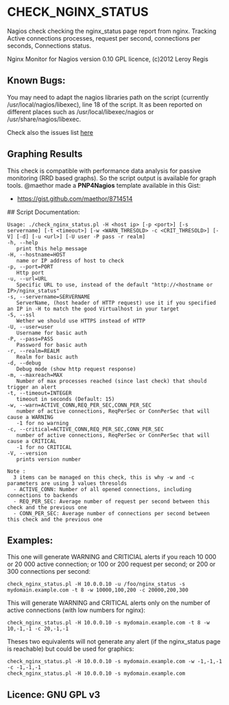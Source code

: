 # CHECK_NGINX_STATUS


Nagios check checking the nginx_status page report from nginx. Tracking Active connections processes, request per second,
 connections per seconds, Connections status.

Nginx Monitor for Nagios version 0.10
GPL licence, (c)2012 Leroy Regis

## Known Bugs:

You may need to adapt the nagios libraries path on the script (currently /usr/local/nagios/libexec), line 18 of the script. It as been reported on different places such as /usr/local/libexec/nagios or /usr/share/nagios/libexec.

Check also the issues list [here](https://github.com/regilero/check_nginx_status/issues)

## Graphing Results


This check is compatible with performance data analysis for passive monitoring (RRD based graphs). So the script output is available for graph tools.
@maethor made a **PNP4Nagios** template available in this Gist:

* https://gist.github.com/maethor/8714514

## Script Documentation:


    Usage: ./check_nginx_status.pl -H <host ip> [-p <port>] [-s servername] [-t <timeout>] [-w <WARN_THRESOLD> -c <CRIT_THRESOLD>] [-V] [-d] [-u <url>] [-U user -P pass -r realm]
    -h, --help
       print this help message
    -H, --hostname=HOST
       name or IP address of host to check
    -p, --port=PORT
       Http port
    -u, --url=URL
       Specific URL to use, instead of the default "http://<hostname or IP>/nginx_status"
    -s, --servername=SERVERNAME
       ServerName, (host header of HTTP request) use it if you specified an IP in -H to match the good Virtualhost in your target
    -S, --ssl
       Wether we should use HTTPS instead of HTTP
    -U, --user=user
       Username for basic auth
    -P, --pass=PASS
       Password for basic auth
    -r, --realm=REALM
       Realm for basic auth
    -d, --debug
       Debug mode (show http request response)
    -m, --maxreach=MAX
       Number of max processes reached (since last check) that should trigger an alert
    -t, --timeout=INTEGER
       timeout in seconds (Default: 15)
    -w, --warn=ACTIVE_CONN,REQ_PER_SEC,CONN_PER_SEC
       number of active connections, ReqPerSec or ConnPerSec that will cause a WARNING
       -1 for no warning
    -c, --critical=ACTIVE_CONN,REQ_PER_SEC,CONN_PER_SEC
       number of active connections, ReqPerSec or ConnPerSec that will cause a CRITICAL
       -1 for no CRITICAL
    -V, --version
       prints version number
    
    Note :
      3 items can be managed on this check, this is why -w and -c parameters are using 3 values thresolds
      - ACTIVE_CONN: Number of all opened connections, including connections to backends
      - REQ_PER_SEC: Average number of request per second between this check and the previous one
      - CONN_PER_SEC: Average number of connections per second between this check and the previous one
    
## Examples: 

This one will generate WARNING and CRITICIAL alerts if you reach 10 000 or 20 000 active connection; or
100 or 200 request per second; or 200 or 300 connections per second:

    check_nginx_status.pl -H 10.0.0.10 -u /foo/nginx_status -s mydomain.example.com -t 8 -w 10000,100,200 -c 20000,200,300

This will generate WARNING and CRITICAL alerts only on the number of active connections (with low numbers for nginx):

    check_nginx_status.pl -H 10.0.0.10 -s mydomain.example.com -t 8 -w 10,-1,-1 -c 20,-1,-1

Theses two equivalents will not generate any alert (if the nginx_status page is reachable) but could be used for graphics:

    check_nginx_status.pl -H 10.0.0.10 -s mydomain.example.com -w -1,-1,-1 -c -1,-1,-1
    check_nginx_status.pl -H 10.0.0.10 -s mydomain.example.com

## Licence: GNU GPL v3

